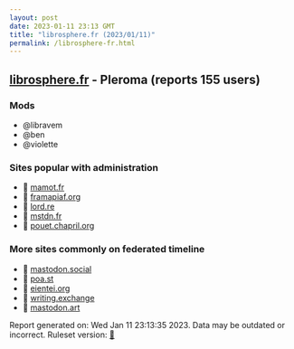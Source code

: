 ```yaml
---
layout: post
date: 2023-01-11 23:13 GMT
title: "librosphere.fr (2023/01/11)"
permalink: /librosphere-fr.html
---
```



## [librosphere.fr](https://librosphere.fr) - Pleroma (reports 155 users)

### Mods
 * @libravem
 * @ben
 * @violette

### Sites popular with administration

* 🐘 [mamot.fr](/mamot-fr.html)
* 🐘 [framapiaf.org](/framapiaf-org.html)
* 🐘 [lord.re](/lord-re.html)
* 🐘 [mstdn.fr](/mstdn-fr.html)
* 🐘 [pouet.chapril.org](/pouet-chapril-org.html)

### More sites commonly on federated timeline

* 🐘 [mastodon.social](/mastodon-social.html)
* 🐘 [poa.st](/poa-st.html)
* 🐘 [eientei.org](/eientei-org.html)
* 🐘 [writing.exchange](/writing-exchange.html)
* 🐘 [mastodon.art](/mastodon-art.html)

Report generated on: Wed Jan 11 23:13:35 2023. Data may be outdated or incorrect.
Ruleset version: [🧁](/version-cupcake)
